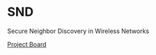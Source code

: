 # SND
Secure Neighbor Discovery in Wireless Networks

[Project Board](https://trello.com/b/v6zEpScL/snd)
